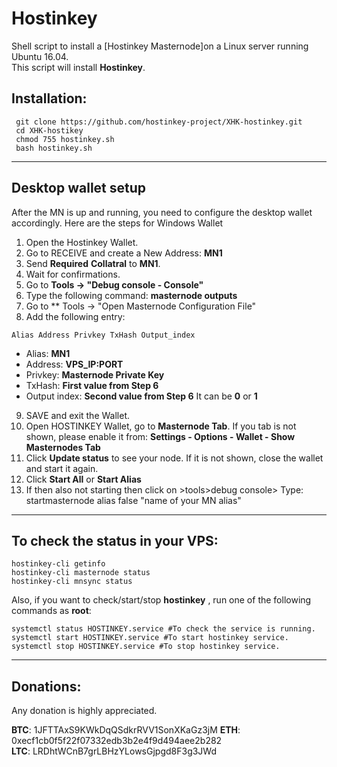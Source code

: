 # Hostinkey
Shell script to install a [Hostinkey Masternode]on a Linux server running Ubuntu 16.04.  
This script will install **Hostinkey**.

## Installation:
```
 git clone https://github.com/hostinkey-project/XHK-hostinkey.git
 cd XHK-hostikey
 chmod 755 hostinkey.sh
 bash hostinkey.sh
```
***

## Desktop wallet setup

After the MN is up and running, you need to configure the desktop wallet accordingly. Here are the steps for Windows Wallet
1. Open the Hostinkey Wallet.
2. Go to RECEIVE and create a New Address: **MN1**
3. Send **Required** **Collatral** to **MN1**.
4. Wait for confirmations.
5. Go to **Tools -> "Debug console - Console"**
6. Type the following command: **masternode outputs**
7. Go to  ** Tools -> "Open Masternode Configuration File"
8. Add the following entry:
```
Alias Address Privkey TxHash Output_index
```
* Alias: **MN1**
* Address: **VPS_IP:PORT**
* Privkey: **Masternode Private Key**
* TxHash: **First value from Step 6** 
* Output index:  **Second value from Step 6** It can be **0** or **1**
9. SAVE and exit the Wallet.
10. Open HOSTINKEY Wallet, go to **Masternode Tab**. If you tab is not shown, please enable it from: **Settings - Options - Wallet - Show Masternodes Tab**
11. Click **Update status** to see your node. If it is not shown, close the wallet and start it again.
10. Click **Start All** or **Start Alias**
11. If then also not starting then click on >tools>debug console> Type: startmasternode alias false "name of your MN alias"

***

## To check the status in your VPS:
```
hostinkey-cli getinfo
hostinkey-cli masternode status
hostinkey-cli mnsync status
```
Also, if you want to check/start/stop **hostinkey** , run one of the following commands as **root**:
```
systemctl status HOSTINKEY.service #To check the service is running.
systemctl start HOSTINKEY.service #To start hostinkey service.
systemctl stop HOSTINKEY.service #To stop hostinkey service.

```
***



## Donations:  

Any donation is highly appreciated.  
 
**BTC**: 1JFTTAxS9KWkDqQSdkrRVV1SonXKaGz3jM
**ETH**: 0xecf1cb0f5f22f07332edb3b2e4f9d494aee2b282  
**LTC**: LRDhtWCnB7grLBHzYLowsGjpgd8F3g3JWd
